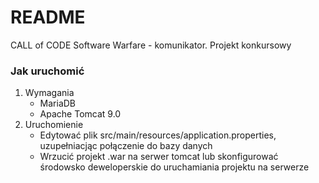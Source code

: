 # README #

CALL of CODE Software Warfare - komunikator. Projekt konkursowy

### Jak uruchomić ###

1. Wymagania
	- MariaDB 
	- Apache Tomcat 9.0
2. Uruchomienie
	- Edytować plik src/main/resources/application.properties, uzupełniacjąc połączenie do bazy danych
	- Wrzucić projekt .war na serwer tomcat lub skonfigurować środowsko deweloperskie do uruchamiania projektu na serwerze
